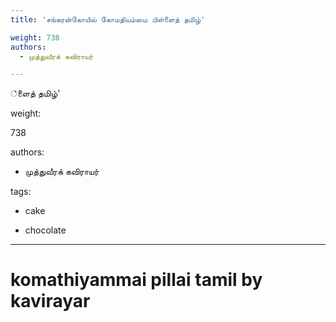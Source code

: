 ```yaml
---
title: 'சங்கரன்கோயில் கோமதியம்மை பிள்ளைத் தமிழ்'

weight: 738
authors:
  - முத்துவீரக் கவிராயர்

---
```




்ளைத் தமிழ்'  

  

weight:

738  

authors:  

- முத்துவீரக் கவிராயர்  

tags:  

- cake  

- chocolate  

---  

  

# komathiyammai pillai tamil by kavirayar
